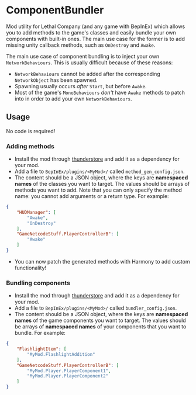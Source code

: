 # ComponentBundler

Mod utility for Lethal Company (and any game with BepInEx) which allows you to add methods to the game's classes and easily bundle your own components with built-in ones. The main use case for the former is to add missing unity callback methods, such as `OnDestroy` and `Awake`. 

The main use case of component bundling is to inject your own `NetworkBehaviours`. This is usually difficult because of these reasons:

- `NetworkBehaviours` cannot be added after the corresponding `NetworkObject` has been spawned.
- Spawning usually occurs *after* `Start`, but before `Awake`.
- Most of the game's `MonoBehaviours` *don't* have `Awake` methods to patch into in order to add your own `NetworkBehaviours`.


## Usage

No code is required!

### Adding methods

- Install the mod through [thunderstore](https://thunderstore.io/c/lethal-company/p/Kesomannen/ComponentBundler/) and add it as a dependency for your mod.
- Add a file to `BepInEx/plugins/<MyMod>/` called `method_gen_config.json`.
- The content should be a JSON object, where the keys are **namespaced names** of the classes you want to target. The values should be arrays of methods you want to add. Note that you can only specify the method name: you cannot add arguments or a return type. For example:
```json
{
    "HUDManager": [
        "Awake",
        "OnDestroy"
    ],
    "GameNetcodeStuff.PlayerControllerB": [
        "Awake"
    ]
}
```
- You can now patch the generated methods with Harmony to add custom functionality!


### Bundling components

- Install the mod through [thunderstore](https://thunderstore.io/c/lethal-company/p/Kesomannen/ComponentBundler/) and add it as a dependency for your mod.
- Add a file to `BepInEx/plugins/<MyMod>/` called `bundler_config.json`.
- The content should be a JSON object, where the keys are **namespaced names** of the game components you want to target. The values should be arrays of **namespaced names** of your components that you want to bundle. For example:
```json
{
    "FlashlightItem": [
        "MyMod.FlashlightAddition"
    ],
    "GameNetcodeStuff.PlayerControllerB": [
        "MyMod.Player.PlayerComponent1",
        "MyMod.Player.PlayerComponent2"
    ]
}
```
